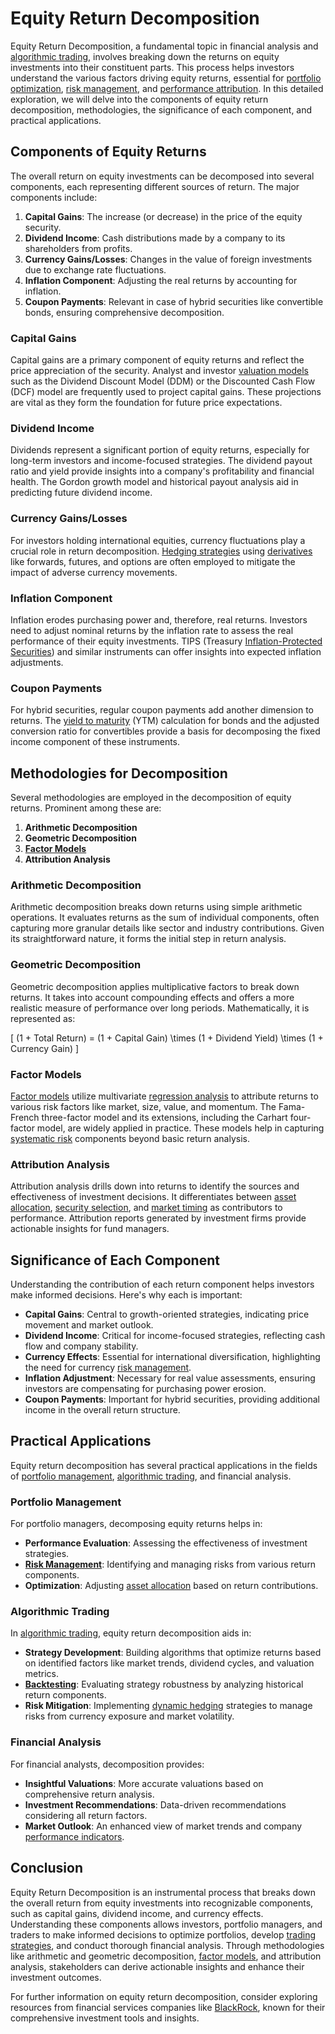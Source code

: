 # Equity Return Decomposition

Equity Return Decomposition, a fundamental topic in financial analysis and [algorithmic trading](../a/algorithmic_trading.md), involves breaking down the returns on equity investments into their constituent parts. This process helps investors understand the various factors driving equity returns, essential for [portfolio optimization](../p/portfolio_optimization.md), [risk management](../r/risk_management.md), and [performance attribution](../p/performance_attribution.md). In this detailed exploration, we will delve into the components of equity return decomposition, methodologies, the significance of each component, and practical applications.

## Components of Equity Returns

The overall return on equity investments can be decomposed into several components, each representing different sources of return. The major components include:

1. **Capital Gains**: The increase (or decrease) in the price of the equity security.
2. **Dividend Income**: Cash distributions made by a company to its shareholders from profits.
3. **Currency Gains/Losses**: Changes in the value of foreign investments due to exchange rate fluctuations.
4. **Inflation Component**: Adjusting the real returns by accounting for inflation.
5. **Coupon Payments**: Relevant in case of hybrid securities like convertible bonds, ensuring comprehensive decomposition.

### Capital Gains

Capital gains are a primary component of equity returns and reflect the price appreciation of the security. Analyst and investor [valuation models](../v/valuation_models.md) such as the Dividend Discount Model (DDM) or the Discounted Cash Flow (DCF) model are frequently used to project capital gains. These projections are vital as they form the foundation for future price expectations.

### Dividend Income

Dividends represent a significant portion of equity returns, especially for long-term investors and income-focused strategies. The dividend payout ratio and yield provide insights into a company's profitability and financial health. The Gordon growth model and historical payout analysis aid in predicting future dividend income.

### Currency Gains/Losses

For investors holding international equities, currency fluctuations play a crucial role in return decomposition. [Hedging strategies](../h/hedging_strategies.md) using [derivatives](../d/derivatives.md) like forwards, futures, and options are often employed to mitigate the impact of adverse currency movements.

### Inflation Component

Inflation erodes purchasing power and, therefore, real returns. Investors need to adjust nominal returns by the inflation rate to assess the real performance of their equity investments. TIPS (Treasury [Inflation-Protected Securities](../i/inflation-protected_securities.md)) and similar instruments can offer insights into expected inflation adjustments.

### Coupon Payments

For hybrid securities, regular coupon payments add another dimension to returns. The [yield to maturity](../y/yield_to_maturity.md) (YTM) calculation for bonds and the adjusted conversion ratio for convertibles provide a basis for decomposing the fixed income component of these instruments.

## Methodologies for Decomposition

Several methodologies are employed in the decomposition of equity returns. Prominent among these are:

1. **Arithmetic Decomposition**
2. **Geometric Decomposition**
3. **[Factor Models](../f/factor_models.md)**
4. **Attribution Analysis**

### Arithmetic Decomposition

Arithmetic decomposition breaks down returns using simple arithmetic operations. It evaluates returns as the sum of individual components, often capturing more granular details like sector and industry contributions. Given its straightforward nature, it forms the initial step in return analysis.

### Geometric Decomposition

Geometric decomposition applies multiplicative factors to break down returns. It takes into account compounding effects and offers a more realistic measure of performance over long periods. Mathematically, it is represented as:

\[ (1 + Total Return) = (1 + Capital Gain) \times (1 + Dividend Yield) \times (1 + Currency Gain) \]

### Factor Models

[Factor models](../f/factor_models.md) utilize multivariate [regression analysis](../r/regression_analysis.md) to attribute returns to various risk factors like market, size, value, and momentum. The Fama-French three-factor model and its extensions, including the Carhart four-factor model, are widely applied in practice. These models help in capturing [systematic risk](../s/systematic_risk.md) components beyond basic return analysis.

### Attribution Analysis

Attribution analysis drills down into returns to identify the sources and effectiveness of investment decisions. It differentiates between [asset allocation](../a/asset_allocation.md), [security selection](../s/security_selection.md), and [market timing](../m/market_timing.md) as contributors to performance. Attribution reports generated by investment firms provide actionable insights for fund managers.

## Significance of Each Component

Understanding the contribution of each return component helps investors make informed decisions. Here's why each is important:

- **Capital Gains**: Central to growth-oriented strategies, indicating price movement and market outlook.
- **Dividend Income**: Critical for income-focused strategies, reflecting cash flow and company stability.
- **Currency Effects**: Essential for international diversification, highlighting the need for currency [risk management](../r/risk_management.md).
- **Inflation Adjustment**: Necessary for real value assessments, ensuring investors are compensating for purchasing power erosion.
- **Coupon Payments**: Important for hybrid securities, providing additional income in the overall return structure.

## Practical Applications

Equity return decomposition has several practical applications in the fields of [portfolio management](../p/portfolio_management.md), [algorithmic trading](../a/algorithmic_trading.md), and financial analysis.

### Portfolio Management

For portfolio managers, decomposing equity returns helps in:

- **Performance Evaluation**: Assessing the effectiveness of investment strategies.
- **[Risk Management](../r/risk_management.md)**: Identifying and managing risks from various return components.
- **Optimization**: Adjusting [asset allocation](../a/asset_allocation.md) based on return contributions.

### Algorithmic Trading

In [algorithmic trading](../a/algorithmic_trading.md), equity return decomposition aids in:

- **Strategy Development**: Building algorithms that optimize returns based on identified factors like market trends, dividend cycles, and valuation metrics.
- **[Backtesting](../b/backtesting.md)**: Evaluating strategy robustness by analyzing historical return components.
- **Risk Mitigation**: Implementing [dynamic hedging](../d/dynamic_hedging.md) strategies to manage risks from currency exposure and market volatility.

### Financial Analysis

For financial analysts, decomposition provides:

- **Insightful Valuations**: More accurate valuations based on comprehensive return analysis.
- **Investment Recommendations**: Data-driven recommendations considering all return factors.
- **Market Outlook**: An enhanced view of market trends and company [performance indicators](../p/performance_indicators.md).

## Conclusion

Equity Return Decomposition is an instrumental process that breaks down the overall return from equity investments into recognizable components, such as capital gains, dividend income, and currency effects. Understanding these components allows investors, portfolio managers, and traders to make informed decisions to optimize portfolios, develop [trading strategies](../t/trading_strategies.md), and conduct thorough financial analysis. Through methodologies like arithmetic and geometric decomposition, [factor models](../f/factor_models.md), and attribution analysis, stakeholders can derive actionable insights and enhance their investment outcomes.

For further information on equity return decomposition, consider exploring resources from financial services companies like [BlackRock](https://www.blackrock.com), known for their comprehensive investment tools and insights.
